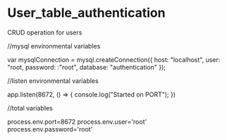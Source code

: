 # User_table_authentication
CRUD operation for users

//mysql environmental variables

var mysqlConnection = mysql.createConnection({
	host: "localhost",
	user: "root,
	password: :"root",
	database: "authentication"
});

//listen environmental variables

app.listen(8672, () => {
	console.log("Started on PORT");
})

//total variables

process.env.port=8672
process.env.user='root'
process.env.password='root'

